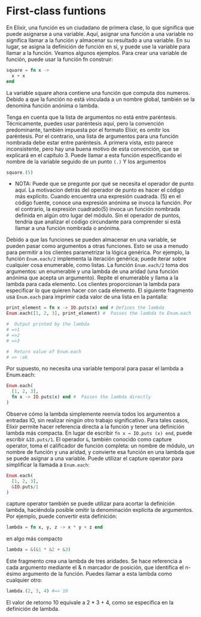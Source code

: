 # First-class funtions


En Elixir, una función es un ciudadano de primera clase, lo que significa que puede asignarse a una variable.
Aquí, asignar una función a una variable no significa llamar a la función y almacenar
su resultado a una variable. En su lugar, se asigna la definición de función en sí, y puede
use la variable para llamar a la función.
Veamos algunos ejemplos. Para crear una variable de función, puede usar la función fn
construir:

```elixir
square = fn x ->
  x + x
end
```

La variable square ahora contiene una función que computa dos numeros. Debido a que la función no está vinculada a un nombre global, también se la denomina función anónima o lambda.


Tenga en cuenta que la lista de argumentos no está entre paréntesis. Técnicamente, puedes
usar paréntesis aquí, pero la convención predominante, también impuesta por el formato Elixir, es omitir los paréntesis. Por el contrario, una lista de argumentos para una función nombrada debe estar entre paréntesis. A primera vista, esto parece inconsistente, pero hay una buena
motivo de esta convención, que se explicará en el capítulo 3.
Puede llamar a esta función especificando el nombre de la variable seguido de un punto `(.)` Y los argumentos

```elixir
square.(5)
```

- NOTA: Puede que se pregunte por qué se necesita el operador de punto aquí. La motivacion detrás del operador de punto es hacer el código más explícito. Cuando encuentra una expresión cuadrada. (5) en el código fuente, conoce una expresión anónima se invoca la función. Por el contrario, la expresión cuadrado(5) invoca un función nombrada definida en algún otro lugar del módulo. Sin el operador de puntos, tendría que analizar el código circundante para comprender si está
llamar a una función nombrada o anónima.

Debido a que las funciones se pueden almacenar en una variable, se pueden pasar como argumentos a otras
funciones. Esto se usa a menudo para permitir a los clientes parametrizar la lógica genérica. Por ejemplo, la función `Enum.each/2` implementa la iteración genérica; puede iterar sobre cualquier cosa enumerable, como listas. La función `Enum.each/2` toma dos argumentos: un enumerable y una lambda de una aridad (una función anónima que acepta un argumento). Repite el enumerable y llama a la lambda para cada elemento. Los clientes proporcionan la lambda para especificar lo que quieren hacer con cada elemento. El siguiente fragmento usa `Enum.each` para imprimir cada valor de una lista en la pantalla:

```elixir
print_element = fn x -> IO.puts(x) end # Defines the lambda
Enum.each([1, 2, 3], print_element) #  Passes the lambda to Enum.each

#  Output printed by the lambda
# =>1
# =>2
# =>3

#  Return value of Enum.each
# => :ok
```
Por supuesto, no necesita una variable temporal para pasar el lambda a Enum.each:

```elixir
Enum.each(
  [1, 2, 3],
  fn x -> IO.puts(x) end #  Passes the lambda directly
)
```

Observe cómo la lambda simplemente reenvía todos los argumentos a entradas IO, sin realizar ningún otro trabajo significativo. Para tales casos, Elixir permite hacer referencia directa a la función y tener una definición lambda más compacta. En lugar de escribir `fn x → IO.puts (x) end`, puede escribir `&IO.puts/1`.
El operador `&`, también conocido como capture operator, toma el calificador de función completa:
un nombre de módulo, un nombre de función y una aridad, y convierte esa función en una lambda
que se puede asignar a una variable. Puede utilizar el capture operator para simplificar la llamada
a `Enum.each`:

```elixir
Enum.each(
  [1, 2, 3],
  &IO.puts/1
)
```

capture operator también se puede utilizar para acortar la definición lambda, haciéndola posible omitir la denominación explícita de argumentos. Por ejemplo, puede convertir esta definición: 

```elixir
lambda = fn x, y, z -> x * y + z end
```

en algo más compacto

```elixir
lambda = &(&1 * &2 + &3)
```

Este fragmento crea una lambda de tres aridades. Se hace referencia a cada argumento mediante el & n marcador de posición, que identifica el n-ésimo argumento de la función. Puedes llamar a esta lambda como
cualquier otro:

```elixir
lambda.(2, 3, 4) #=> 10
```

El valor de retorno 10 equivale a 2 * 3 + 4, como se especifica en la definición de lambda.
